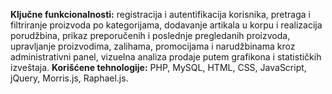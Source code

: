 **Ključne funkcionalnosti:**
    registracija i autentifikacija korisnika, 
    pretraga i filtriranje proizvoda po kategorijama, 
    dodavanje artikala u korpu i realizacija porudžbina, 
    prikaz preporučenih i poslednje pregledanih proizvoda, 
    upravljanje proizvodima, zalihama, promocijama i narudžbinama kroz administrativni panel, 
    vizuelna analiza prodaje putem grafikona i statističkih izveštaja.
**Korišćene tehnologije:** PHP, MySQL, HTML, CSS, JavaScript, jQuery, Morris.js, Raphael.js.
